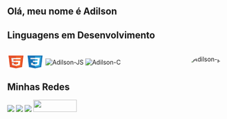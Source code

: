## Olá, meu nome é Adilson



  ## Linguagens em Desenvolvimento
 <div style="display: inline_block"><br>
  <img align="center" alt="Adilson-HTML" height="30" width="40" src="https://raw.githubusercontent.com/devicons/devicon/master/icons/html5/html5-original.svg">
  <img align="center" alt="Adilson-CSS" height="30" width="40" src="https://raw.githubusercontent.com/devicons/devicon/master/icons/css3/css3-original.svg"> 
  <img align="center" alt="Adilson-JS" height="30" width="40" src="https://cdn.jsdelivr.net/gh/devicons/devicon/icons/javascript/javascript-original.svg" />
  <img align="center" alt="Adilson-C" height="30" width="40" src="https://cdn.jsdelivr.net/gh/devicons/devicon/icons/c/c-original.svg" />

   <img align="right" alt="Adilson-pic" height="150" style="border-radius:50px;" src="https://c.tenor.com/elMUDWUqM6EAAAAC/tenor.gif">
</div>
 
## Minhas Redes
  
 <div>
  <a href="https://www.instagram.com/adilson_silvajr/" target="_blank"><img src="https://img.shields.io/badge/-Instagram-%23E4405F?style=for-the-badge&logo=instagram&logoColor=white" target="_blank"></a>
   <a href = "mailto:adilsonfsilvajr@gmail.com"><img src="https://img.shields.io/badge/-Gmail-%23333?style=for-the-badge&logo=gmail&logoColor=white" target="_blank"></a>
  <a href="https://https://www.linkedin.com/in/adilsonfsilvajr/" target="_blank"><img src="https://img.shields.io/badge/-LinkedIn-%230077B5?style=for-the-badge&logo=linkedin&logoColor=white" target="_blank"></a> 
    <a href="https://web.dio.me/users/adilsonfsilvajr" target="_blank"><img width="100" height="28" src="https://hermes.digitalinnovation.one/assets/diome/logo.png" target="_blank"></a>
 </div>
